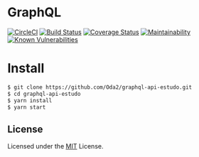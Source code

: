# GraphQL

[![CircleCI](https://circleci.com/gh/Oda2/graphql-api-estudo.svg?style=svg)](https://circleci.com/gh/Oda2/graphql-api-estudo)
[![Build Status](https://travis-ci.org/Oda2/graphql-api-estudo.svg?branch=master)](https://travis-ci.org/Oda2/graphql-api-estudo)
[![Coverage Status](https://coveralls.io/repos/github/Oda2/graphql-api-estudo/badge.svg?branch=master)](https://coveralls.io/github/Oda2/graphql-api-estudo?branch=master)
[![Maintainability](https://api.codeclimate.com/v1/badges/c3cd92f3c76e70d85e5e/maintainability)](https://codeclimate.com/github/Oda2/graphql-api-estudo/maintainability)
[![Known Vulnerabilities](https://snyk.io/test/github/oda2/graphql-api-estudo/badge.svg?targetFile=package.json)](https://snyk.io/test/github/oda2/graphql-api-estudo?targetFile=package.json)

# Install

```sh
$ git clone https://github.com/Oda2/graphql-api-estudo.git
$ cd graphql-api-estudo
$ yarn install
$ yarn start
```

## License
Licensed under the [MIT](https://github.com/Oda2/graphql-api-estudo/blob/master/LICENSE) License.